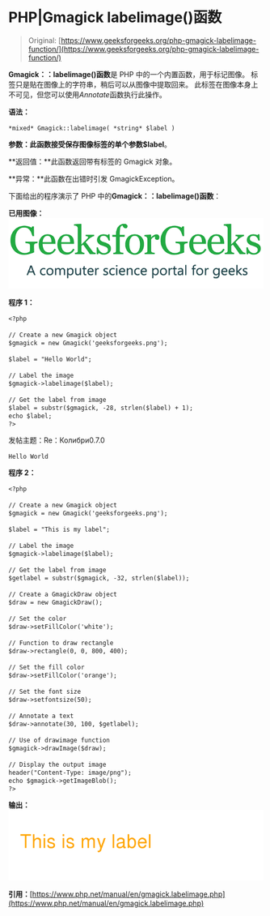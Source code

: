 # PHP|Gmagick labelimage()函数

> Original: [https://www.geeksforgeeks.org/php-gmagick-labelimage-function/](https://www.geeksforgeeks.org/php-gmagick-labelimage-function/)

**Gmagick：：labelimage()函数**是 PHP 中的一个内置函数，用于标记图像。 标签只是贴在图像上的字符串，稍后可以从图像中提取回来。 此标签在图像本身上不可见，但您可以使用*Annotate*函数执行此操作。

**语法：**

```
*mixed* Gmagick::labelimage( *string* $label )
```

**参数：**此函数接受保存图像标签的单个参数**$label**。

**返回值：**此函数返回带有标签的 Gmagick 对象。

**异常：**此函数在出错时引发 GmagickException。

下面给出的程序演示了 PHP 中的**Gmagick：：labelimage()函数**：

**已用图像：**
![](img/07c99ec29e7a50fc3ea91a9d4a8d2f31.png)

**程序 1：**

```
<?php

// Create a new Gmagick object
$gmagick = new Gmagick('geeksforgeeks.png');

$label = "Hello World";

// Label the image
$gmagick->labelimage($label);

// Get the label from image
$label = substr($gmagick, -28, strlen($label) + 1);
echo $label;
?>
```

发帖主题：Re：Колибри0.7.0

```
Hello World
```

**程序 2：**

```
<?php

// Create a new Gmagick object
$gmagick = new Gmagick('geeksforgeeks.png');

$label = "This is my label";

// Label the image
$gmagick->labelimage($label);

// Get the label from image
$getlabel = substr($gmagick, -32, strlen($label));

// Create a GmagickDraw object
$draw = new GmagickDraw();

// Set the color
$draw->setFillColor('white');

// Function to draw rectangle
$draw->rectangle(0, 0, 800, 400);

// Set the fill color
$draw->setFillColor('orange');

// Set the font size
$draw->setfontsize(50);

// Annotate a text
$draw->annotate(30, 100, $getlabel);

// Use of drawimage function
$gmagick->drawImage($draw);

// Display the output image
header("Content-Type: image/png");
echo $gmagick->getImageBlob();
?>
```

**输出：**
![](img/25771c07181be1bc3f7f6c8031404a92.png)

**引用：**[https://www.php.net/manual/en/gmagick.labelimage.php](https://www.php.net/manual/en/gmagick.labelimage.php)